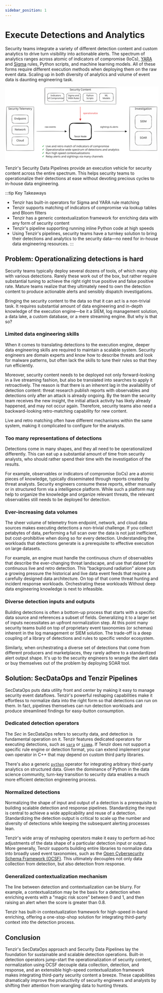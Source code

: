 ```yaml
---
sidebar_position: 1
---
```


# Execute Detections and Analytics

Security teams integrate a variety of different detection content and custom
analytics to drive turn visibility into actionable alerts. The spectrum of
analytics ranges across atomic of indicators of compromise (IoCs),
[YARA](https://yara.readthedocs.io/) and [Sigma](https://sigmahq.io) rules,
Python scripts, and machine learning models. All of these forms require
different execution methods when deploying them on the raw event data. Scaling
up in both diversity of analytics and volume of event data is daunting
engineering task.

![Operationalize Security Content](execute-detections.excalidraw.svg)

Tenzir's Security Data Pipelines provide an execution vehicle for security
content across the entire spectrum. This helps security teams to operationalize
their detections at ease without devoting precious cycles to in-house data
engineering.

:::tip Key Takeaways
- Tenzir has built-in operators for Sigma and YARA rule matching
- Tenzir supports matching of indicators of compromise via lookup tables and
  Bloom filters
- Tenzir has a generic contextualization framework for enriching data with any
  form of security content
- Tenzir's pipeline supporting running inline Python code at high speeds
- Using Tenzir's pipelines, security teams have a turnkey solution to bring
  their detections and analytics to the security data—no need for in-house data
  engineering resources.
:::

## Problem: Operationalizing detections is hard

Security teams typically deploy several dozens of tools, of which many ship with
various detections. Rarely these work out of the box, but rather require
substantial tuning to achieve the right right true positive and false positive
rate. Mature teams realize that they ultimately need to own the detection
content to produce actionable alerts and sensibly dispatch investigations.

Bringing the security content to the data so that it can act is a non-trivial
task. It requires substantial amount of data engineering and in-depth knowledge
of the execution engine—be it a SIEM, log management solution, a data lake, a
custom database, or a mere streaming engine. But why is that so?

### Limited data engineering skills

When it comes to translating detections to the execution engine, deeper data
engineering skills are required to maintain a scalable system. Security
engineers are domain experts and know how to describe threats and look for
malware patterns, but often lack the skills to tune their rules so that they run
efficiently.

Moreover, security content needs to be deployed not only forward-looking in
a live streaming fashion, but also be translated into searches to apply it
retroactively. The reason is that there is an inherent lag in the availability
of detection content: threat research publish reports with observables and
detections only after an attack is already ongoing. By the team the security
team receives the new insight, the initial attack activity has likely already
happened, and may not occur again. Therefore, security teams also need a
backward-looking retro-matching capability for new content.

Live and retro matching often have different mechanisms within the same system,
making it complicated to configure for the analysts.

### Too many representations of detections

Detections come in many shapes, and they all need to be operationalized
differently. This can eat up a substantial amount of time from security
analysts, who should rather spend their time with the investigation of the
results.

For example, observables or indicators of compromise (IoCs) are a atomic pieces
of knowledge, typically disseminated through reports created by threat analysts.
Security engineers consume these reports, either manually or in structured form
via a intelligence platform. While such a platform may help to organize the
knowledge and organize relevant threats, the relevant observables still needs to
be deployed for detection.

### Ever-increasing data volumes

The sheer volume of telemetry from endpoint, network, and cloud data sources
makes executing detections a non-trivial challenge. If you collect petabytes of
data, performing a full scan over the data is not just inefficient, but
cost-prohibitive when doing so for every detection. Understanding the workloads
that detections generate is a prerequisite to effective execution on large
datasets.

For example, an engine must handle the continuous churn of observables
that describe the ever-changing threat landscape, and use that dataset for
continuous live and retro detection. This "background radiation" alone puts a
growing pressure the historical and live data event feeds that require a
carefully designed data architecture. On top of that come threat hunting and
incident response workloads. Orchestrating these workloads Without deep data
engineering knowledge is next to infeasible.

### Diverse detection inputs and outputs

Building detections is often a bottom-up process that starts with a specific
data source and references a subset of fields. Generalizing it to a larger set
of inputs necessitates an upfront normalization step. At this point many
security teams build on top of proprietary event taxonomies (or schemas)
inherent in the log management or SIEM solution. The trade-off is a deep
coupling of a library of detections and rules to specific vendor ecosystem.

Similarly, when orchestrating a diverse set of detections that come from
different producers and marketplaces, they rarely adhere to a standardized alert
output shape. It's up to the security engineers to wrangle the alert data or
buy themselves out of the problem by deploying SOAR tool.

## Solution: SecDataOps and Tenzir Pipelines

SecDataOps puts data utility front and center by making it easy to manage
security event dataflows. Tenzir's powerful reshaping capabilities make it
effortless to normalize data into the right form so that detections can run on
them. In fact, pipelines themselves can run detection workloads and produce
streamlined findings for easy-button consumption.

### Dedicated detection operators

The *Sec* in SecDataOps refers to security data, and detection is fundamental
operation on it. Tenzir features dedicated operators for executing detections,
such as [`yara`](../tql2/operators/yara.md) or
[`sigma`](../tql2/operators/sigma.md). If Tenzir does not support a
specific rule engine or detection format, you can extend implement your own
operator in C++ that may depend on custom third party libraries.

There's also a generic [`python`](../tql2/operators/python.md)
operator for integrating arbitrary third-party analytics on structured data.
Given the dominance of Python in the data science community, turn-key
transition to security data enables a much more efficient detection engineering
process.

### Normalized detections

Normalizing the shape of input and output of a detection is a prerequisite to
building scalable detection and response pipelines. Standardizing the input is
central to achieve a wide applicability and reuse of a detection. Standardizing
the detection output is critical to scale up the number and diversity of
detections while keeping the subsequent alerting processes lean.

Tenzir's wide array of reshaping operators make it easy to perform ad-hoc
adjustments of the data shape of a particular detection input or output. More
generally, Tenzir supports building entire libraries to normalize data into
broadly used event taxonomies, such as the [Open Cybersecurity Schema Framework
(OCSF)](https://ocsf.io). This ultimately decouples not only data collection
from detection, but also detection from response.

### Generalized contextualization mechanism

The line between detection and contextualization can be blurry. For example,
a contextualization may be the basis for a detection when enriching events with
a "magic risk score" between 0 and 1, and then raising an alert when the score
is greater than 0.8.

Tenzir has built-in contextualization framework for high-speed in-band
enriching, offering a one-stop-shop solution for integrating third-party context
into the detection process.

## Conclusion

Tenzir's SecDataOps approach and Security Data Pipelines lay the foundation for
sustainable and scalable detection operations. Built-in detection operators
jump-start the operationalization of security content, normalization using OCSF
decouple data collection, detection, and response, and an extensible high-speed
contextualization framework makes integrating third-party security content a
breeze. These capabilities dramatically improve the productivity of security
engineers and analysts by shifting their attention from wrangling data to
hunting threats.
